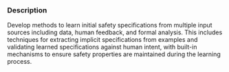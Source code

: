 ### Description

Develop methods to learn initial safety specifications from multiple input sources including data, human feedback, and formal analysis. This includes techniques for extracting implicit specifications from examples and validating learned specifications against human intent, with built-in mechanisms to ensure safety properties are maintained during the learning process.
